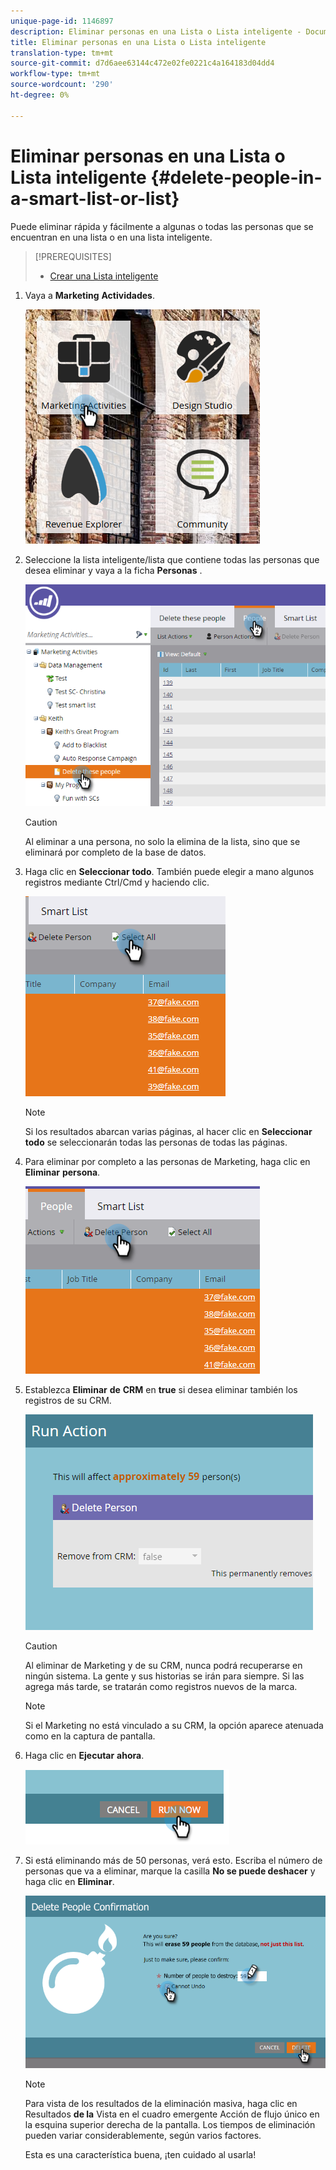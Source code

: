 ```yaml
---
unique-page-id: 1146897
description: Eliminar personas en una Lista o Lista inteligente - Documentos de marketing - Documentación del producto
title: Eliminar personas en una Lista o Lista inteligente
translation-type: tm+mt
source-git-commit: d7d6aee63144c472e02fe0221c4a164183d04dd4
workflow-type: tm+mt
source-wordcount: '290'
ht-degree: 0%

---
```



# Eliminar personas en una Lista o Lista inteligente {#delete-people-in-a-smart-list-or-list}

Puede eliminar rápida y fácilmente a algunas o todas las personas que se encuentran en una lista o en una lista inteligente.

>[!PREREQUISITES]
>
>* [Crear una Lista inteligente](../../../../product-docs/core-marketo-concepts/smart-lists-and-static-lists/creating-a-smart-list/create-a-smart-list.md)

>



1. Vaya a **Marketing** **Actividades**.

   ![](assets/ma-1.png)

1. Seleccione la lista inteligente/lista que contiene todas las personas que desea eliminar y vaya a la ficha **Personas** .

   ![](assets/two-1.png)

   >[!CAUTION]
   >
   >Al eliminar a una persona, no solo la elimina de la lista, sino que se eliminará por completo de la base de datos.

1. Haga clic en **Seleccionar** **todo**. También puede elegir a mano algunos registros mediante Ctrl/Cmd y haciendo clic.

   ![](assets/three-1.png)

   >[!NOTE]
   >
   >Si los resultados abarcan varias páginas, al hacer clic en **Seleccionar** **todo** se seleccionarán todas las personas de todas las páginas.

1. Para eliminar por completo a las personas de Marketing, haga clic en **Eliminar** **persona**.

   ![](assets/four-1.png)

1. Establezca **Eliminar** **de** **CRM** en **true** si desea eliminar también los registros de su CRM.

   ![](assets/five.png)

   >[!CAUTION]
   >
   >Al eliminar de Marketing y de su CRM, nunca podrá recuperarse en ningún sistema. La gente y sus historias se irán para siempre. Si las agrega más tarde, se tratarán como registros nuevos de la marca.

   >[!NOTE]
   >
   >Si el Marketing no está vinculado a su CRM, la opción aparece atenuada como en la captura de pantalla.

1. Haga clic en **Ejecutar** **ahora**.

   ![](assets/image2014-9-24-13-3a0-3a3.png)

1. Si está eliminando más de 50 personas, verá esto. Escriba el número de personas que va a eliminar, marque la casilla **No se puede deshacer** y haga clic en **Eliminar**.

   ![](assets/seven.png)

   >[!NOTE]
   >
   >Para vista de los resultados de la eliminación masiva, haga clic en Resultados **de la** Vista en el cuadro emergente Acción de flujo único en la esquina superior derecha de la pantalla. Los tiempos de eliminación pueden variar considerablemente, según varios factores.

   Esta es una característica buena, ¡ten cuidado al usarla!


